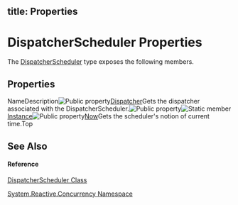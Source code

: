 title: Properties
---
# DispatcherScheduler Properties

The [DispatcherScheduler](DispatcherScheduler/DispatcherScheduler) type exposes the following members.

## Properties

NameDescription![Public property](https://reactiveui.net/assets/img/Hh211972.pubproperty(en-us,VS.103).gif "Public property")[Dispatcher](Dispatcher/DispatcherScheduler.Dispatcher)Gets the dispatcher associated with the DispatcherScheduler.![Public property](https://reactiveui.net/assets/img/Hh211972.pubproperty(en-us,VS.103).gif "Public property")![Static member](https://reactiveui.net/assets/img/Hh244319.static(en-us,VS.103).gif "Static member")[Instance](Instance/DispatcherScheduler.Instance)![Public property](https://reactiveui.net/assets/img/Hh211972.pubproperty(en-us,VS.103).gif "Public property")[Now](Now/DispatcherScheduler.Now)Gets the scheduler's notion of current time.Top

## See Also

#### Reference

[DispatcherScheduler Class](DispatcherScheduler/DispatcherScheduler)

[System.Reactive.Concurrency Namespace](System.Reactive.Concurrency/System.Reactive.Concurrency)
